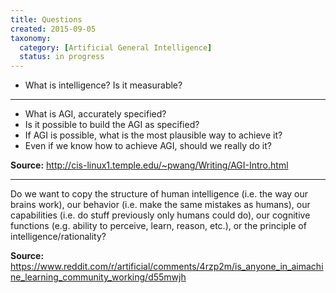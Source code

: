 ```yaml
---
title: Questions
created: 2015-09-05
taxonomy:
  category: [Artificial General Intelligence]
  status: in progress
---
```


* What is intelligence? Is it measurable?

---

* What is AGI, accurately specified?
* Is it possible to build the AGI as specified?
* If AGI is possible, what is the most plausible way to achieve it?
* Even if we know how to achieve AGI, should we really do it?

**Source:** http://cis-linux1.temple.edu/~pwang/Writing/AGI-Intro.html

---

Do we want to copy the structure of human intelligence (i.e. the way our brains work), our behavior (i.e. make the same mistakes as humans), our capabilities (i.e. do stuff previously only humans could do), our cognitive functions (e.g. ability to perceive, learn, reason, etc.), or the principle of intelligence/rationality?

**Source:** https://www.reddit.com/r/artificial/comments/4rzp2m/is_anyone_in_aimachine_learning_community_working/d55mwjh
